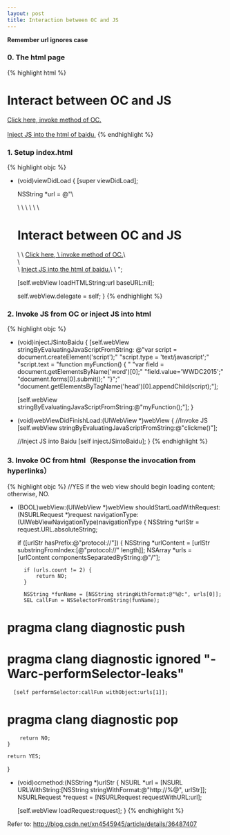 ```yaml
---
layout: post
title: Interaction between OC and JS
---
```


**Remember url ignores case**

### 0. The html page

{% highlight html %}
<html>
<head>
    <meta xmlns="http://www.w3.org/1999/xhtml" http-equiv="Content-Type"
    content="text/html; charset=utf-8" />
    <title>The html which UIWebView will jump into</title>
    <script Type='text/javascript'>
        function clickme() {
            alert('Click me');
        }
    </script>
</head>
<body>
    <h1>Interact between OC and JS</h1>
    <!-- Customize the protocol that calling OC -->
    <a href="protocol://ocmethod/geekrrk.github.io">Click here,
    invoke method of OC.</a>
    <br/>
    <br/>
    <a href="http://m.baidu.com">Inject JS into the html of baidu.</a>
</body>
</html>
{% endhighlight %}

### 1. Setup index.html

{% highlight objc %}
- (void)viewDidLoad {
    [super viewDidLoad];

    NSString *url = @"<html>\
    <head>\
    <meta xmlns=\"http://www.w3.org/1999/xhtml\" http-equiv=\"Content-Type\"\
    content=\"text/html; charset=utf-8\" />\
    <title>The html which UIWebView will jump into</title>\
    <script Type='text/javascript'>\
    function clickme() {\
        alert('Click me');\
    }\
    </script>\
    </head>\
    <body>\
    <h1>Interact between OC and JS</h1>\
    <!-- Customize the protocol that calling OC -->\
    <a href=\"protocol://ocmethod/geekrrk.github.io\">Click here, \
    invoke method of OC.</a>\
    <br/>\
    <br/>\
    <a href=\"http://m.baidu.com\">Inject JS into the html of baidu.</a>\
    </body>\
    </html>";

    [self.webView loadHTMLString:url baseURL:nil];

    self.webView.delegate = self;
}
{% endhighlight %}

### 2. Invoke JS from OC or inject JS into html

{% highlight objc %}
- (void)injectJSintoBaidu {
	[self.webView
   stringByEvaluatingJavaScriptFromString:
   @"var script = document.createElement('script');"
	 "script.type = 'text/javascript';"
	 "script.text = \"function myFunction() { "
	 "var field = document.getElementsByName('word')[0];"
	 "field.value='WWDC2015';"
	 "document.forms[0].submit();"
	 "}\";"
	 "document.getElementsByTagName('head')[0].appendChild(script);"];

	[self.webView stringByEvaluatingJavaScriptFromString:@"myFunction();"];
}

- (void)webViewDidFinishLoad:(UIWebView *)webView {
    //Invoke JS
    [self.webView stringByEvaluatingJavaScriptFromString:@"clickme()"];

    //Inject JS into Baidu
    [self injectJSintoBaidu];
}
{% endhighlight %}

### 3. Invoke OC from html（Response the invocation from hyperlinks）

{% highlight objc %}
//YES if the web view should begin loading content; otherwise, NO.
- (BOOL)webView:(UIWebView *)webView
shouldStartLoadWithRequest:(NSURLRequest *)request
            navigationType:(UIWebViewNavigationType)navigationType {
	NSString *urlStr = request.URL.absoluteString;

	if ([urlStr hasPrefix:@"protocol://"]) {
		NSString *urlContent = [urlStr substringFromIndex:[@"protocol://" length]];
		NSArray *urls = [urlContent componentsSeparatedByString:@"/"];

		if (urls.count != 2) {
			return NO;
		}

		NSString *funName = [NSString stringWithFormat:@"%@:", urls[0]];
		SEL callFun = NSSelectorFromString(funName);
# pragma clang diagnostic push
# pragma clang diagnostic ignored "-Warc-performSelector-leaks"
	  [self performSelector:callFun withObject:urls[1]];
# pragma clang diagnostic pop
		return NO;
	}

	return YES;
}

- (void)ocmethod:(NSString *)urlStr {
	NSURL *url = [NSURL URLWithString:[NSString
  stringWithFormat:@"http://%@", urlStr]];
	NSURLRequest *request = [NSURLRequest requestWithURL:url];

	[self.webView loadRequest:request];
}
{% endhighlight %}

Refer to: <http://blog.csdn.net/xn4545945/article/details/36487407>

